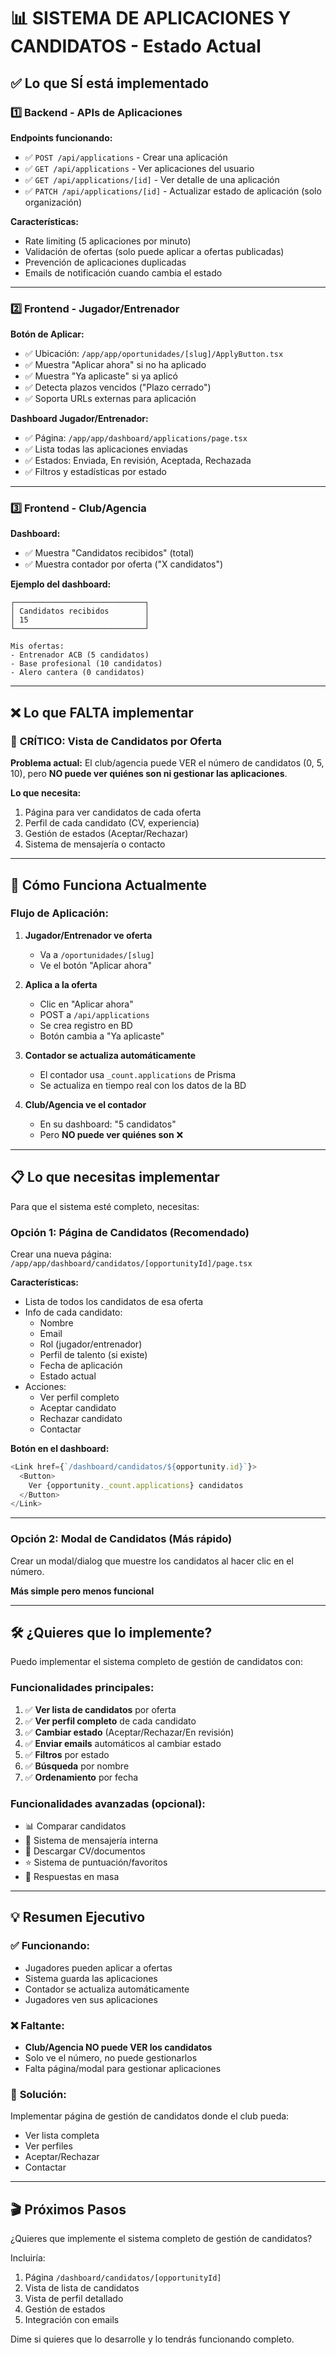 # 📊 SISTEMA DE APLICACIONES Y CANDIDATOS - Estado Actual

## ✅ Lo que SÍ está implementado

### 1️⃣ **Backend - APIs de Aplicaciones**

**Endpoints funcionando:**
- ✅ `POST /api/applications` - Crear una aplicación
- ✅ `GET /api/applications` - Ver aplicaciones del usuario
- ✅ `GET /api/applications/[id]` - Ver detalle de una aplicación
- ✅ `PATCH /api/applications/[id]` - Actualizar estado de aplicación (solo organización)

**Características:**
- Rate limiting (5 aplicaciones por minuto)
- Validación de ofertas (solo puede aplicar a ofertas publicadas)
- Prevención de aplicaciones duplicadas
- Emails de notificación cuando cambia el estado

---

### 2️⃣ **Frontend - Jugador/Entrenador**

**Botón de Aplicar:**
- ✅ Ubicación: `/app/app/oportunidades/[slug]/ApplyButton.tsx`
- ✅ Muestra "Aplicar ahora" si no ha aplicado
- ✅ Muestra "Ya aplicaste" si ya aplicó
- ✅ Detecta plazos vencidos ("Plazo cerrado")
- ✅ Soporta URLs externas para aplicación

**Dashboard Jugador/Entrenador:**
- ✅ Página: `/app/app/dashboard/applications/page.tsx`
- ✅ Lista todas las aplicaciones enviadas
- ✅ Estados: Enviada, En revisión, Aceptada, Rechazada
- ✅ Filtros y estadísticas por estado

---

### 3️⃣ **Frontend - Club/Agencia**

**Dashboard:**
- ✅ Muestra "Candidatos recibidos" (total)
- ✅ Muestra contador por oferta ("X candidatos")

**Ejemplo del dashboard:**
```
┌─────────────────────────────┐
│ Candidatos recibidos        │
│ 15                          │
└─────────────────────────────┘

Mis ofertas:
- Entrenador ACB (5 candidatos)
- Base profesional (10 candidatos)
- Alero cantera (0 candidatos)
```

---

## ❌ Lo que FALTA implementar

### 🚨 **CRÍTICO: Vista de Candidatos por Oferta**

**Problema actual:**
El club/agencia puede VER el número de candidatos (0, 5, 10), pero **NO puede ver quiénes son ni gestionar las aplicaciones**.

**Lo que necesita:**
1. Página para ver candidatos de cada oferta
2. Perfil de cada candidato (CV, experiencia)
3. Gestión de estados (Aceptar/Rechazar)
4. Sistema de mensajería o contacto

---

## 🎯 Cómo Funciona Actualmente

### **Flujo de Aplicación:**

1. **Jugador/Entrenador ve oferta**
   - Va a `/oportunidades/[slug]`
   - Ve el botón "Aplicar ahora"

2. **Aplica a la oferta**
   - Clic en "Aplicar ahora"
   - POST a `/api/applications`
   - Se crea registro en BD
   - Botón cambia a "Ya aplicaste"

3. **Contador se actualiza automáticamente**
   - El contador usa `_count.applications` de Prisma
   - Se actualiza en tiempo real con los datos de la BD

4. **Club/Agencia ve el contador**
   - En su dashboard: "5 candidatos"
   - Pero **NO puede ver quiénes son** ❌

---

## 📋 Lo que necesitas implementar

Para que el sistema esté completo, necesitas:

### **Opción 1: Página de Candidatos (Recomendado)**

Crear una nueva página: `/app/app/dashboard/candidatos/[opportunityId]/page.tsx`

**Características:**
- Lista de todos los candidatos de esa oferta
- Info de cada candidato:
  - Nombre
  - Email
  - Rol (jugador/entrenador)
  - Perfil de talento (si existe)
  - Fecha de aplicación
  - Estado actual
- Acciones:
  - Ver perfil completo
  - Aceptar candidato
  - Rechazar candidato
  - Contactar

**Botón en el dashboard:**
```typescript
<Link href={`/dashboard/candidatos/${opportunity.id}`}>
  <Button>
    Ver {opportunity._count.applications} candidatos
  </Button>
</Link>
```

---

### **Opción 2: Modal de Candidatos (Más rápido)**

Crear un modal/dialog que muestre los candidatos al hacer clic en el número.

**Más simple pero menos funcional**

---

## 🛠️ ¿Quieres que lo implemente?

Puedo implementar el sistema completo de gestión de candidatos con:

### **Funcionalidades principales:**
1. ✅ **Ver lista de candidatos** por oferta
2. ✅ **Ver perfil completo** de cada candidato
3. ✅ **Cambiar estado** (Aceptar/Rechazar/En revisión)
4. ✅ **Enviar emails** automáticos al cambiar estado
5. ✅ **Filtros** por estado
6. ✅ **Búsqueda** por nombre
7. ✅ **Ordenamiento** por fecha

### **Funcionalidades avanzadas (opcional):**
- 📊 Comparar candidatos
- 💬 Sistema de mensajería interna
- 📄 Descargar CV/documentos
- ⭐ Sistema de puntuación/favoritos
- 📧 Respuestas en masa

---

## 💡 Resumen Ejecutivo

### ✅ **Funcionando:**
- Jugadores pueden aplicar a ofertas
- Sistema guarda las aplicaciones
- Contador se actualiza automáticamente
- Jugadores ven sus aplicaciones

### ❌ **Faltante:**
- **Club/Agencia NO puede VER los candidatos**
- Solo ve el número, no puede gestionarlos
- Falta página/modal para gestionar aplicaciones

### 🚀 **Solución:**
Implementar página de gestión de candidatos donde el club pueda:
- Ver lista completa
- Ver perfiles
- Aceptar/Rechazar
- Contactar

---

## 🎬 Próximos Pasos

¿Quieres que implemente el sistema completo de gestión de candidatos? 

Incluiría:
1. Página `/dashboard/candidatos/[opportunityId]`
2. Vista de lista de candidatos
3. Vista de perfil detallado
4. Gestión de estados
5. Integración con emails

Dime si quieres que lo desarrolle y lo tendrás funcionando completo.
